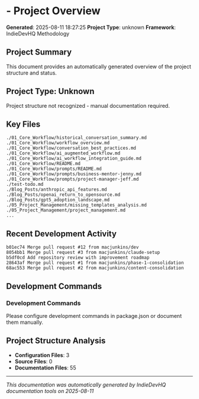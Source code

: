 #  - Project Overview

**Generated**: 2025-08-11 18:27:25
**Project Type**: unknown
**Framework**: IndieDevHQ Methodology

## Project Summary

This document provides an automatically generated overview of the  project structure and status.

## Project Type: Unknown

Project structure not recognized - manual documentation required.

## Key Files

```
./01_Core_Workflow/historical_conversation_summary.md
./01_Core_Workflow/workflow_overview.md
./01_Core_Workflow/conversation_best_practices.md
./01_Core_Workflow/ai_augmented_workflow.md
./01_Core_Workflow/ai_workflow_integration_guide.md
./01_Core_Workflow/README.md
./01_Core_Workflow/prompts/README.md
./01_Core_Workflow/prompts/business-mentor-jenny.md
./01_Core_Workflow/prompts/project-manager-jeff.md
./test-todo.md
./Blog_Posts/anthropic_api_features.md
./Blog_Posts/openai_return_to_opensource.md
./Blog_Posts/gpt5_adoption_landscape.md
./05_Project_Management/missing_templates_analysis.md
./05_Project_Management/project_management.md
...
```

## Recent Development Activity

```
b01ec74 Merge pull request #12 from macjunkins/dev
8054bb1 Merge pull request #3 from macjunkins/claude-setup
b5df0cd Add repository review with improvement roadmap
28643af Merge pull request #1 from macjunkins/phase-1-consolidation
68ac553 Merge pull request #2 from macjunkins/content-consolidation
```

## Development Commands


### Development Commands
Please configure development commands in package.json or document them manually.


## Project Structure Analysis

- **Configuration Files**: 3
- **Source Files**: 0
- **Documentation Files**: 55

---

*This documentation was automatically generated by IndieDevHQ documentation tools on 2025-08-11*

